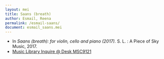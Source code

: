 ```yaml
---
layout: mei
title: Saans (breath)
author: Esmail, Reena
permalink: /esmail-saans/
document: esmail_saans.mei 
---
```


- In *Saans (breath): for violin, cello and piano (2017).* S. L. : A Piece of Sky Music, 2017.
- <a href="https://tufts-primo.hosted.exlibrisgroup.com/permalink/f/bnf7qa/01TUN_ALMA21275629040003851" target="_blank">Music Library Inquire @ Desk MSC9121</a>
